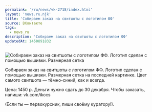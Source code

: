 ```yaml
---
permalink: '/ru/news/vk-2718/index.html'
layout: 'news.ru.njk'
title: 'Собираем заказ на свитшоты с логотипом ФФ'
source: ВКонтакте
tags:
  - news_ru
description: 'Собираем заказ на свитшоты с логотипом ФФ'
updatedAt: 1450891832
---
```

![Собираем заказ на свитшоты с логотипом ФФ. Логотип сделан с помощью вышивки. Размерная сетка](https://sun9-45.userapi.com/impf/c630117/v630117484/bf4f/8boqd2woh2o.jpg?size=1280x1024&quality=96&proxy=1&sign=caa1f51dd196b374649d7f38b957e385&c_uniq_tag=ElHalH3q1z6qFaKPT6qH2-YpJtAzDOVRCUpXzjLx4K8&type=album)

Собираем заказ на свитшоты с логотипом ФФ. Логотип сделан с помощью вышивки. Размерная сетка на последней картинке. Цвет самого свитшота — тёмно-синий, как и всегда.

Цена: 1450 р. Деньги нужно сдать до 30 декабря.
Чтобы заказать, напиши: vk.com/ikocs

(Если ты — первокурсник, пиши своёму куратору!).

